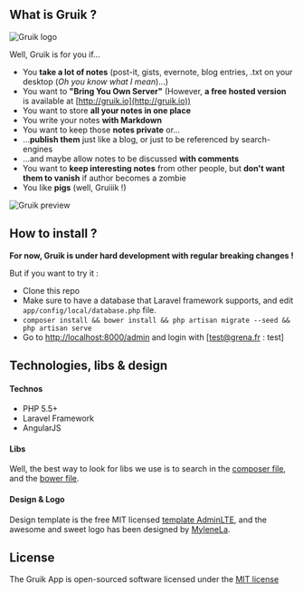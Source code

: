 ## What is Gruik ?

![Gruik logo](http://lut.im/25GVA1uQ/KAFzH5RA)

Well, Gruik is for you if...

* You __take a lot of notes__ (post-it, gists, evernote, blog entries, .txt on your desktop (_Oh you know what I mean_)...)
* You want to __"Bring You Own Server"__ (However, __a free hosted version__ is available at [http://gruik.io](http://gruik.io))
* You want to store __all your notes in one place__
* You write your notes __with Markdown__
* You want to keep those __notes private__ or...
* ...__publish them__ just like a blog, or just to be referenced by search-engines
* ...and maybe allow notes to be discussed __with comments__
* You want to __keep interesting notes__ from other people, but __don't want them to vanish__ if author becomes a zombie
* You like __pigs__ (well, Gruiiik !)

![Gruik preview](http://lut.im/OYLqTKCB/s6CWP6Pg)

## How to install ?
__For now, Gruik is under hard development with regular breaking changes !__

But if you want to try it :
 
* Clone this repo
* Make sure to have a database that Laravel framework supports, and edit `app/config/local/database.php` file.
* `composer install && bower install && php artisan migrate --seed && php artisan serve`
* Go to [http://localhost:8000/admin](http://localhost:8000/admin) and login with [test@grena.fr : test]

## Technologies, libs & design

#### Technos

* PHP 5.5+
* Laravel Framework
* AngularJS

#### Libs
Well, the best way to look for libs we use is to search in the [composer file](https://github.com/grena/gruik/blob/master/composer.json), and the [bower file](https://github.com/grena/gruik/blob/master/bower.json).

#### Design & Logo
Design template is the free MIT licensed [template AdminLTE](https://github.com/almasaeed2010/AdminLTE), and the awesome and sweet logo has been designed by [MyleneLa](http://www.mylenela.fr).

## License

The Gruik App is open-sourced software licensed under the [MIT license](http://opensource.org/licenses/MIT)
